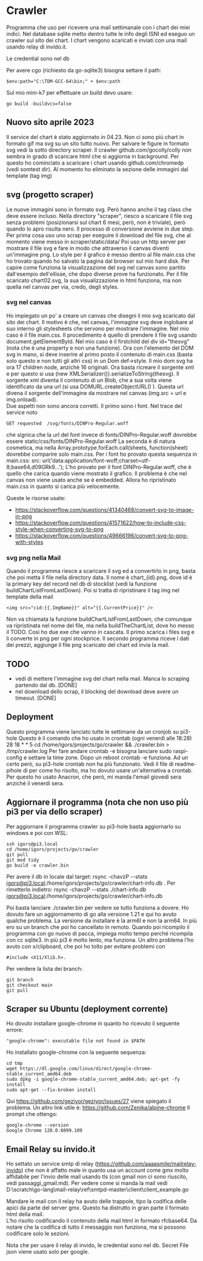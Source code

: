 # Crawler
Programma che uso per ricevere una mail settimanale con i chart dei miei indici.
Nel database sqlite metto dentro tutte le info degli ISNI ed
eseguo un crawler sul sito dei chart. 
I chart vengono scaricati e inviati con una mail usando relay di invido.it.

Le credential sono nel db

Per avere cgo (richiesto da go-sqlite3) bisogna settare il path:

    $env:path="C:\TDM-GCC-64\bin;" + $env:path

Sul mio mini-k7 per effettuare un build devo usare:

	go build -buildvcs=false
	
## Nuovo sito aprile 2023
Il service del chart è stato aggiornato in 04.23. Non ci sono più chart
in formato gif ma svg su un sito tutto nuovo. Per salvare le figure 
in formato svg vedi la sotto directory scraper. Il crawler  github.com/gocolly/colly
non sembra in grado di scaricare html che si aggiorna in background. Per questo
ho cominciato a scaricare i chart usando github.com/chromedp (vedi somtest dir).
Al momento ho eliminato la sezione delle immagini dal template (tag img)

## svg (progetto scraper)
Le nuove immagini sono in formato svg. Però hanno anche il tag class che deve essere
incluso. Nella directory "scraper", riesco a scaricare il file svg senza problemi 
(posizionarsi sul chart 6 mesi, però, non è triviale), però
quando lo apro risulta nero. 
Il processo di conversione avviene in due step. Per prima cosa uso uno scrap per eseguire
il download del file svg, che al momento viene messo in scraper/static/data/
Poi uso un http server per mostrare il file svg e fare in modo che attraverso il canvas diventi
un'immagine png. Lo style per il grafico è messo dentro al file main.css che ho trovato quando
ho salvato la pagina dal browser sul mio hard disk.
Per capire come funziona la visualizzazione del svg nel canvas sono partito dall'esempio dell'ellisse,
che dopo diverse prove ha funzionato. Per il file scaricato chart02.svg, la sua visualizzazione 
in html funziona, ma non quella nel canvas per via, credo, degli styles.

### svg nel canvas
Ho impiegato un po' a creare un canvas che disegni il mio svg scaricato dal sito dei chart.
Il motivo è che, nel canvas, l'immagine svg deve inglobare al suo interno gli stylesheets che
servono per mostrare l'immagine. Nel mio caso è il file main.css. Il procedimento è quello di
prendere il file svg usando document.getElementById. 
Nel mio caso è il firstchild del div id="thesvg" (nota che è una property e non una funzione).
Ora con l'elemento del DOM svg in mano, si deve inserire al primo posto il contenuto di main.css
 (basta solo questo e non tutti gli altri css) in un Dom def->style. Il mio dom svg ha ora 17 children node, anzichè 16 originali. Ora basta ricreare il sorgente xml e per questo si 
 usa (new XMLSerializer()).serializeToString(thesvg). Il sorgente xml diventa il contenuto di
 un Blob, che a sua volta viene identificato da una url (si usa DOMURL.createObjectURL() ).
 Questa url divena il sorgente dell'immagine da mostrare nel canvas (img.src = url e img.onload).  
Due aspetti non sono ancora corretti. Il primo sono i font. Nel trace del service noto

    GET requested  /svg/fonts/DINPro-Regular.woff
che signica che la url del font invece di fonts/DINPro-Regular.woff dovrebbe essere 
static/css/fonts/DINPro-Regular.woff
La seconda è di natura cosmetica, ma nella Array.prototype.forEach.call(sheets, function(sheet)
dovrebbe comparire solo main.css.
Per i font ho provato questa sequenza in main.css:
src: url('data:application/font-woff;charset=utf-8;base64,d09GRk9...');
L'ho provato per il font DINPro-Regular.woff, che è quello che carica quando viene mostrato il grafico. 
Il problema è che nel canvas non viene usato anche se è embedded. Allora ho ripristinato main.css
in quanto si carica più velocemente.

Queste le risorse usate:
- https://stackoverflow.com/questions/41340468/convert-svg-to-image-in-png
- https://stackoverflow.com/questions/41571622/how-to-include-css-style-when-converting-svg-to-png
- https://stackoverflow.com/questions/49666196/convert-svg-to-png-with-styles

### svg png nella Mail
Quando il programma riesce a scaricare il svg ed a convertirlo in png, basta che poi metta
il file nella directory data. Il nome è chart_{id}.png, dove id è la primary key del record nel db di 
stocklist (vedi la funzione buildChartListFromLastDown). Poi si tratta di ripristinare il tag img nel 
template della mail
    
    <img src="cid:{{.ImgName}}" alt="{{.CurrentPrice}}" />
Non va chiamata la funzione buildChartListFromLastDown, che comunque va ripristinata nel nome del file,
ma nella buildTheChartList, dove ho messo il TODO.
Così ho due exe che vanno in cascata. Il primo scarica i files svg e li converte in png per ogni stockprice.
Il secondo programma riceve i dati dei prezzi, aggiunge il file png scaricato del chart ed invia la mail.  

## TODO
 - vedi di mettere l'immagine svg del chart nella mail. Manca lo scraping partendo dal db. [DONE]
 - nel download dello scrap, il blocking del download deve avere un timeout. [DONE] 

## Deployment
Questo programma viene lanciato tutte le settimane da un cronjob su pi3-hole
Questo è il comando che ho usato in crontab (ogni venerdì alle 18:28)
28 18 * * 5  cd /home/igors/projects/go/crawler && ./crawler.bin > /tmp/crawler.log
Per fare andare crontab -e bisogna lanciare sudo raspi-config e settare la time zone.
Dopo un reboot crontab -e funziona. Ad un certo però, su pi3-hole crontab non ha più funzionato.
Vedi il file di readme-pihole di per come ho risolto, ma ho dovuto usare un'alternativa a crontab.
Per questo ho usato Anacron, che però, mi manda l'email giovedi sera anziché il venerdì sera.

## Aggiornare il programma (nota che non uso più pi3 per via dello scraper)
Per aggiornare il programma crawler su pi3-hole basta aggiornarlo su windows e 
poi con WSL:

    ssh igors@pi3.local
    cd /home/igors/projects/go/crawler
    git pull
    git mod tidy
    go build -o crawler.bin

Per avere il db in locale dal target:
rsync -chavzP --stats igors@pi3.local:/home/igors/projects/go/crawler/chart-info.db . 
Per rimetterlo indietro:
rsync -chavzP --stats ./chart-info.db igors@pi3.local:/home/igors/projects/go/crawler/chart-info.db

Poi basta lanciare ./crawler.bin per vedere se tutto funziona a dovere.
Ho dovuto fare un aggiornamento di go alla versione 1.21 e qui ho avuto qualche problema.
La versione da installare è la arm6l e non la arm64. In più ero su un branch che poi ho cancellato in remoto.
Quando poi ricompilo il programma con go nuovo di pacca, impiega molto tempo perché ricompila con cc sqlite3.
In più pi3 è molto lento, ma funziona.
Un altro problema l'ho avuto con x/clipboard, che poi ho tolto per evitare problemi con 
    
    #include <X11/Xlib.h>.
Per verdere la lista dei branch:

    git branch
    git checkout main
    git pull

## Scraper su Ubuntu (deployment corrente)
Ho dovuto installare google-chrome in quanto ho ricevuto il seguente errore:
 
    "google-chrome": executable file not found in $PATH
Ho installato google-chrome con la seguente sequenza:

    cd tmp
    wget https://dl.google.com/linux/direct/google-chrome-stable_current_amd64.deb
    sudo dpkg -i google-chrome-stable_current_amd64.deb; apt-get -fy install
    sudo apt-get --fix-broken install

Qui https://github.com/geziyor/geziyor/issues/27 viene spiegato il problema.
Un altro link utile è: https://github.com/Zenika/alpine-chrome
Il prompt che ottengo:

    google-chrome --version
    Google Chrome 120.0.6099.109

## Email Relay su invido.it
Ho settato un service smtp di relay (https://github.com/aaaasmile/mailrelay-invido) che non è affatto male in quanto usa un account come gmx molto affidabile per l'invio delle mail usando tls (con gmail non ci sono riuscito, vedi passaggi_gmail.md).
Per vedere come si manda la mail vedi  
D:\scratch\go-lang\mail-relay\ref\smtpd-master\client\client_example.go

Mandare le mail con il relay ha avuto delle trappole, tipo la codifica
delle apici da parte del server gmx. Questo ha distrutto in gran parte 
il formato html della mail.  
L'ho risolto codificando il contenuto della mail html in formato rfcbase64.
Da notare che la codifica di tutto il messaggio non funziona, ma si possono 
codificare solo le sezioni.

Nota che per usare il relay di invido, le credential sono nel db. Secret File json 
viene usato solo per google.

